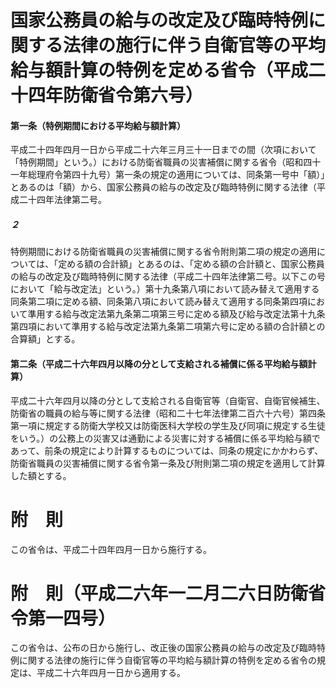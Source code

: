 # 国家公務員の給与の改定及び臨時特例に関する法律の施行に伴う自衛官等の平均給与額計算の特例を定める省令（平成二十四年防衛省令第六号）
#### 第一条（特例期間における平均給与額計算）
平成二十四年四月一日から平成二十六年三月三十一日までの間（次項において「特例期間」という。）における防衛省職員の災害補償に関する省令（昭和四十一年総理府令第四十九号）第一条の規定の適用については、同条第一号中「額）」とあるのは「額）から、国家公務員の給与の改定及び臨時特例に関する法律（平成二十四年法律第二号。
##### ２
特例期間における防衛省職員の災害補償に関する省令附則第二項の規定の適用については、「定める額の合計額」とあるのは、「定める額の合計額と、国家公務員の給与の改定及び臨時特例に関する法律（平成二十四年法律第二号。以下この号において「給与改定法」という。）第十九条第八項において読み替えて適用する同条第二項に定める額、同条第八項において読み替えて適用する同条第四項において準用する給与改定法第九条第二項第三号に定める額及び給与改定法第十九条第四項において準用する給与改定法第九条第二項第六号に定める額の合計額との合算額」とする。
#### 第二条（平成二十六年四月以降の分として支給される補償に係る平均給与額計算）
平成二十六年四月以降の分として支給される自衛官等（自衛官、自衛官候補生、防衛省の職員の給与等に関する法律（昭和二十七年法律第二百六十六号）第四条第一項に規定する防衛大学校又は防衛医科大学校の学生及び同項に規定する生徒をいう。）の公務上の災害又は通勤による災害に対する補償に係る平均給与額であって、前条の規定により計算するものについては、同条の規定にかかわらず、防衛省職員の災害補償に関する省令第一条及び附則第二項の規定を適用して計算した額とする。
# 附　則
この省令は、平成二十四年四月一日から施行する。
# 附　則（平成二六年一二月二六日防衛省令第一四号）
この省令は、公布の日から施行し、改正後の国家公務員の給与の改定及び臨時特例に関する法律の施行に伴う自衛官等の平均給与額計算の特例を定める省令の規定は、平成二十六年四月一日から適用する。
